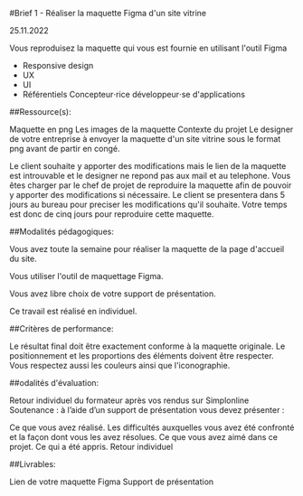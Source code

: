 #Brief 1 - Réaliser la maquette Figma d'un site vitrine

25.11.2022

Vous reproduisez la maquette qui vous est fournie en utilisant l'outil Figma


- Responsive design
- UX
- UI
- Référentiels
Concepteur⋅rice développeur⋅se d'applications

##Ressource(s):

Maquette en png
Les images de la maquette
Contexte du projet
Le designer de votre entreprise à envoyer la maquette d'un site vitrine sous le format png avant de partir en congé.

Le client souhaite y apporter des modifications mais le lien de la maquette est introuvable et le designer ne repond pas aux mail et au telephone. Vous êtes charger par le chef de projet de reproduire la maquette afin de pouvoir y apporter des modifications si nécessaire. Le client se presentera dans 5 jours au bureau pour preciser les modifications qu'il souhaite. Votre temps est donc de cinq jours pour reproduire cette maquette.

##Modalités pédagogiques:

Vous avez toute la semaine pour réaliser la maquette de la page d'accueil du site.

Vous utiliser l'outil de maquettage Figma.

Vous avez libre choix de votre support de présentation.

Ce travail est réalisé en individuel.

##Critères de performance:

Le résultat final doit être exactement conforme à la maquette originale. Le positionnement et les proportions des éléments doivent être respecter. Vous respectez aussi les couleurs ainsi que l'iconographie.

##odalités d'évaluation:

Retour individuel du formateur après vos rendus sur Simplonline
Soutenance : à l’aide d’un support de présentation vous devez présenter :

Ce que vous avez réalisé.
Les difficultés auxquelles vous avez été confronté et la façon dont vous les avez résolues.
Ce que vous avez aimé dans ce projet.
Ce qui a été appris.
Retour individuel

##Livrables:

Lien de votre maquette Figma
Support de présentation
